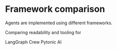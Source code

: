 ﻿# Framework comparison

Agents are implemented using different frameworks.

Comparing readability and tooling for

LangGraph
Crew
Pytonic AI